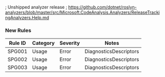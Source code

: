 ﻿; Unshipped analyzer release
; https://github.com/dotnet/roslyn-analyzers/blob/master/src/Microsoft.CodeAnalysis.Analyzers/ReleaseTrackingAnalyzers.Help.md

### New Rules
Rule ID | Category | Severity | Notes
--------|----------|----------|-------
SPG001 | Usage | Error | DiagnosticsDescriptors
SPG002 | Usage | Error | DiagnosticsDescriptors
SPG003 | Usage | Error | DiagnosticsDescriptors